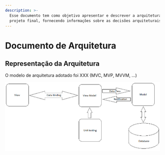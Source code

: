 ```yaml
---
description: >-
  Esse documento tem como objetivo apresentar e descrever a arquitetura do
  projeto final, fornecendo informações sobre as decisões arquiteturais
---
```


# Documento de Arquitetura

## Representação da Arquitetura

O modelo de arquitetura adotado foi XXX \(MVC, MVP, MVVM, ...\)

![Arquitetura da Solu&#xE7;&#xE3;o](.gitbook/assets/image.png)

  




